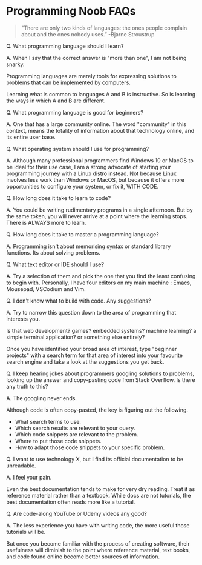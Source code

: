 # Programming Noob FAQs

>"There are only two kinds of languages: the ones people complain about and the ones nobody uses.” -Bjarne Stroustrup

Q. What programming language should I learn?

A. When I say that the correct answer is "more than one", I am not being snarky.

Programming languages are merely tools for expressing solutions to problems that can be implemented by computers.

Learning what is common to languages A and B is instructive. So is learning the ways in which A and B are different.

Q. What programming language is good for beginners?

A. One that has a large community online. The word "community" in this context, means the totality of information about that technology online, and its entire user base.

Q. What operating system should I use for programming?

A. Although many professional programmers find Windows 10 or MacOS to be ideal for their use case, I am a strong advocate of starting your programming journey with a Linux distro instead. Not because Linux involves less work than Windows or MacOS, but because it offers more opportunities to configure your system, or fix it, WITH CODE.

Q. How long does it take to learn to code?

A. You could be writing rudimentary programs in a single afternoon. But by the same token, you will never arrive at a point where the learning stops. There is
ALWAYS more to learn.

Q. How long does it take to master a programming language?

A. Programming isn't about memorising syntax or standard library functions. Its about solving problems.

Q. What text editor or IDE should I use?

A. Try a selection of them and pick the one that you find the least confusing to begin with. Personally, I have four editors on my main machine : Emacs, Mousepad, VSCodium and Vim.

Q. I don't know what to build with code. Any suggestions?

A. Try to narrow this question down to the area of programming that interests you.

Is that web development? games? embedded systems? machine learning? a simple terminal application? or something else entirely?

Once you have identified your broad area of interest, type "beginner projects" with a search term for that area of interest into your favourite search engine and take a look at the suggestions you get back.

Q. I keep hearing jokes about programmers googling solutions to problems, looking up the answer and copy-pasting code from Stack Overflow. Is there any truth to this?

A. The googling never ends.

Although code is often copy-pasted, the key is figuring out the following.

* What search terms to use.
* Which search results are relevant to your query.
* Which code snippets are relevant to the problem.
* Where to put those code snippets.
* How to adapt those code snippets to your specific problem.

Q. I want to use technology X, but I find its official documentation to be unreadable.

A. I feel your pain.

Even the best documentation tends to make for very dry reading. Treat it as reference material rather than a textbook. While docs are not tutorials, the best documentation often reads more like a tutorial.

Q. Are code-along YouTube or Udemy videos any good?

A. The less experience you have with writing code, the more useful those tutorials will be.

But once you become familiar with the process of creating software, their usefulness will diminish to the point where reference material, text books, and code found online become better sources of information.
